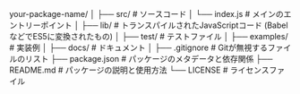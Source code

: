 your-package-name/
│
├── src/                  # ソースコード
│   └── index.js          # メインのエントリーポイント
│
├── lib/                  # トランスパイルされたJavaScriptコード (BabelなどでES5に変換されたもの)
│
├── test/                 # テストファイル
│
├── examples/             # 実装例
│
├── docs/                 # ドキュメント
│
├── .gitignore            # Gitが無視するファイルのリスト
├── package.json          # パッケージのメタデータと依存関係
├── README.md             # パッケージの説明と使用方法
└── LICENSE               # ライセンスファイル
